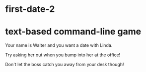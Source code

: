 # first-date-2
text-based command-line game
========================
Your name is Walter and you want a date with Linda.

Try asking her out when you bump into her at the office!

Don't let the boss catch you away from your desk though!
